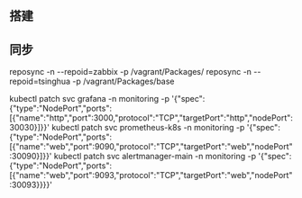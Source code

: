 ## 搭建


## 同步
reposync -n --repoid=zabbix  -p /vagrant/Packages/
reposync -n --repoid=tsinghua  -p /vagrant/Packages/base



kubectl  patch svc  grafana -n monitoring -p '{"spec":{"type":"NodePort","ports":[{"name":"http","port":3000,"protocol":"TCP","targetPort":"http","nodePort":30030}]}}'
kubectl  patch svc  prometheus-k8s -n monitoring -p '{"spec":{"type":"NodePort","ports":[{"name":"web","port":9090,"protocol":"TCP","targetPort":"web","nodePort":30090}]}}'
kubectl  patch svc  alertmanager-main -n monitoring -p '{"spec":{"type":"NodePort","ports":[{"name":"web","port":9093,"protocol":"TCP","targetPort":"web","nodePort":30093}}}}'
